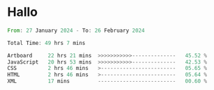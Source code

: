 # Hallo
<!--START_SECTION:waka-->

```rust
From: 27 January 2024 - To: 26 February 2024

Total Time: 49 hrs 7 mins

Artboard     22 hrs 21 mins  >>>>>>>>>>>--------------   45.52 %
JavaScript   20 hrs 53 mins  >>>>>>>>>>>--------------   42.53 %
CSS          2 hrs 46 mins   >------------------------   05.65 %
HTML         2 hrs 46 mins   >------------------------   05.64 %
XML          17 mins         -------------------------   00.60 %
```

<!--END_SECTION:waka-->
